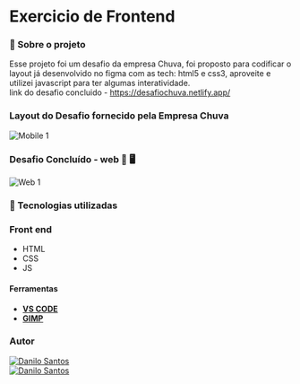 



# Exercicio de Frontend


###  :open_book:  Sobre o projeto

 Esse projeto foi um desafio da empresa Chuva, foi proposto para codificar o layout já desenvolvido no figma com as tech: html5 e css3, aproveite e utilizei javascript para ter algumas interatividade. <br>
 link do desafio concluido - https://desafiochuva.netlify.app/


### Layout do Desafio fornecido pela Empresa Chuva 

![Mobile 1](https://github.com/daniloadscavalcante/assets/blob/master/desafioChuva.gif)


### Desafio Concluído - web :iphone: :desktop_computer:

![Web 1](https://github.com/daniloadscavalcante/assets/blob/master/DesafioFeito.gif)



### 🚀 Tecnologias utilizadas

### Front end
- HTML 
- CSS
- JS

#### Ferramentas
- [**VS CODE**]()
- [**GIMP**]()
### Autor
<a href="https://www.linkedin.com/in/daniloadscavalcante/">
  <img alt="Danilo Santos" src="https://img.shields.io/badge/-Danilo Santos-blue?style=flat&logo=Linkedin&logoColor=bluee" />
</a>
<br>
<a href="https://daniloadscavalcante.netlify.app/">
  <img alt="Danilo Santos" src="https://img.shields.io/badge/Show-Portf%C3%B3lio-%238880FE" />
</a>



